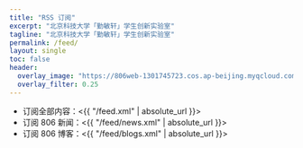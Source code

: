 ```yaml
---
title: "RSS 订阅"
excerpt: "北京科技大学「勤敏轩」学生创新实验室"
tagline: "北京科技大学「勤敏轩」学生创新实验室"
permalink: /feed/
layout: single
toc: false
header:
  overlay_image: "https://806web-1301745723.cos.ap-beijing.myqcloud.com/static/web/806_1.jpg"
  overlay_filter: 0.25
---
```


- 订阅全部内容：<{{ "/feed.xml" | absolute_url }}>
- 订阅 806 新闻：<{{ "/feed/news.xml" | absolute_url }}>
- 订阅 806 博客：<{{ "/feed/blogs.xml" | absolute_url }}>
